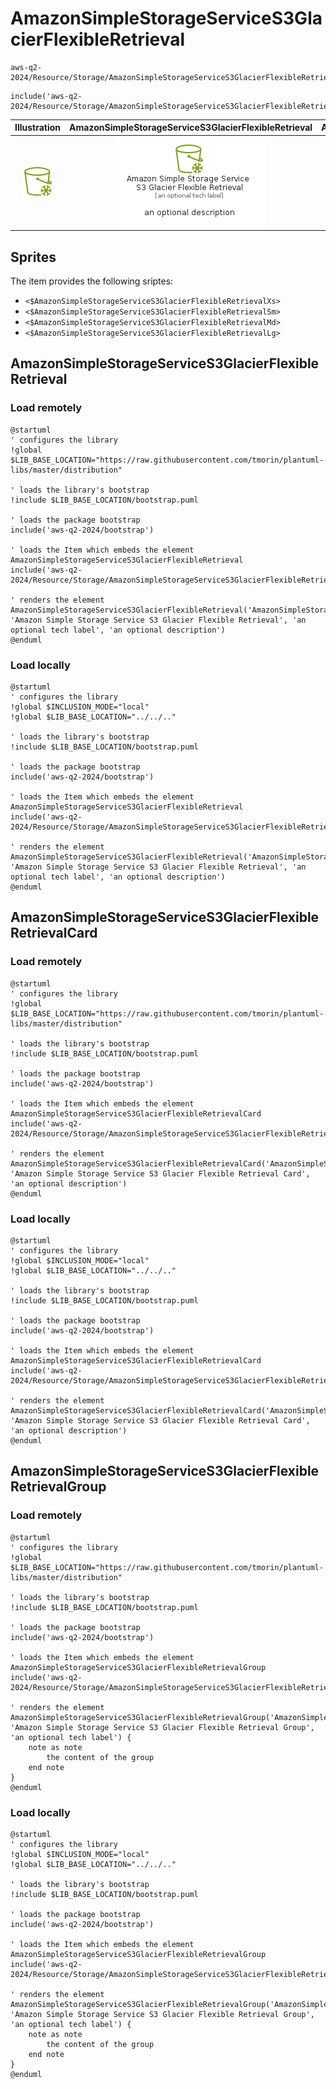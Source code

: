 # AmazonSimpleStorageServiceS3GlacierFlexibleRetrieval


```text
aws-q2-2024/Resource/Storage/AmazonSimpleStorageServiceS3GlacierFlexibleRetrieval
```

```text
include('aws-q2-2024/Resource/Storage/AmazonSimpleStorageServiceS3GlacierFlexibleRetrieval')
```



| Illustration | AmazonSimpleStorageServiceS3GlacierFlexibleRetrieval | AmazonSimpleStorageServiceS3GlacierFlexibleRetrievalCard | AmazonSimpleStorageServiceS3GlacierFlexibleRetrievalGroup |
| :---: | :---: | :---: | :---: |
| ![illustration for Illustration](../../../aws-q2-2024/Resource/Storage/AmazonSimpleStorageServiceS3GlacierFlexibleRetrieval.png) | ![illustration for AmazonSimpleStorageServiceS3GlacierFlexibleRetrieval](../../../aws-q2-2024/Resource/Storage/AmazonSimpleStorageServiceS3GlacierFlexibleRetrieval.Local.png) | ![illustration for AmazonSimpleStorageServiceS3GlacierFlexibleRetrievalCard](../../../aws-q2-2024/Resource/Storage/AmazonSimpleStorageServiceS3GlacierFlexibleRetrievalCard.Local.png) | ![illustration for AmazonSimpleStorageServiceS3GlacierFlexibleRetrievalGroup](../../../aws-q2-2024/Resource/Storage/AmazonSimpleStorageServiceS3GlacierFlexibleRetrievalGroup.Local.png) |



## Sprites
The item provides the following sriptes:

- `<$AmazonSimpleStorageServiceS3GlacierFlexibleRetrievalXs>`
- `<$AmazonSimpleStorageServiceS3GlacierFlexibleRetrievalSm>`
- `<$AmazonSimpleStorageServiceS3GlacierFlexibleRetrievalMd>`
- `<$AmazonSimpleStorageServiceS3GlacierFlexibleRetrievalLg>`





## AmazonSimpleStorageServiceS3GlacierFlexibleRetrieval

### Load remotely
```plantuml
@startuml
' configures the library
!global $LIB_BASE_LOCATION="https://raw.githubusercontent.com/tmorin/plantuml-libs/master/distribution"

' loads the library's bootstrap
!include $LIB_BASE_LOCATION/bootstrap.puml

' loads the package bootstrap
include('aws-q2-2024/bootstrap')

' loads the Item which embeds the element AmazonSimpleStorageServiceS3GlacierFlexibleRetrieval
include('aws-q2-2024/Resource/Storage/AmazonSimpleStorageServiceS3GlacierFlexibleRetrieval')

' renders the element
AmazonSimpleStorageServiceS3GlacierFlexibleRetrieval('AmazonSimpleStorageServiceS3GlacierFlexibleRetrieval', 'Amazon Simple Storage Service S3 Glacier Flexible Retrieval', 'an optional tech label', 'an optional description')
@enduml
```

### Load locally
```plantuml
@startuml
' configures the library
!global $INCLUSION_MODE="local"
!global $LIB_BASE_LOCATION="../../.."

' loads the library's bootstrap
!include $LIB_BASE_LOCATION/bootstrap.puml

' loads the package bootstrap
include('aws-q2-2024/bootstrap')

' loads the Item which embeds the element AmazonSimpleStorageServiceS3GlacierFlexibleRetrieval
include('aws-q2-2024/Resource/Storage/AmazonSimpleStorageServiceS3GlacierFlexibleRetrieval')

' renders the element
AmazonSimpleStorageServiceS3GlacierFlexibleRetrieval('AmazonSimpleStorageServiceS3GlacierFlexibleRetrieval', 'Amazon Simple Storage Service S3 Glacier Flexible Retrieval', 'an optional tech label', 'an optional description')
@enduml
```

## AmazonSimpleStorageServiceS3GlacierFlexibleRetrievalCard

### Load remotely
```plantuml
@startuml
' configures the library
!global $LIB_BASE_LOCATION="https://raw.githubusercontent.com/tmorin/plantuml-libs/master/distribution"

' loads the library's bootstrap
!include $LIB_BASE_LOCATION/bootstrap.puml

' loads the package bootstrap
include('aws-q2-2024/bootstrap')

' loads the Item which embeds the element AmazonSimpleStorageServiceS3GlacierFlexibleRetrievalCard
include('aws-q2-2024/Resource/Storage/AmazonSimpleStorageServiceS3GlacierFlexibleRetrieval')

' renders the element
AmazonSimpleStorageServiceS3GlacierFlexibleRetrievalCard('AmazonSimpleStorageServiceS3GlacierFlexibleRetrievalCard', 'Amazon Simple Storage Service S3 Glacier Flexible Retrieval Card', 'an optional description')
@enduml
```

### Load locally
```plantuml
@startuml
' configures the library
!global $INCLUSION_MODE="local"
!global $LIB_BASE_LOCATION="../../.."

' loads the library's bootstrap
!include $LIB_BASE_LOCATION/bootstrap.puml

' loads the package bootstrap
include('aws-q2-2024/bootstrap')

' loads the Item which embeds the element AmazonSimpleStorageServiceS3GlacierFlexibleRetrievalCard
include('aws-q2-2024/Resource/Storage/AmazonSimpleStorageServiceS3GlacierFlexibleRetrieval')

' renders the element
AmazonSimpleStorageServiceS3GlacierFlexibleRetrievalCard('AmazonSimpleStorageServiceS3GlacierFlexibleRetrievalCard', 'Amazon Simple Storage Service S3 Glacier Flexible Retrieval Card', 'an optional description')
@enduml
```

## AmazonSimpleStorageServiceS3GlacierFlexibleRetrievalGroup

### Load remotely
```plantuml
@startuml
' configures the library
!global $LIB_BASE_LOCATION="https://raw.githubusercontent.com/tmorin/plantuml-libs/master/distribution"

' loads the library's bootstrap
!include $LIB_BASE_LOCATION/bootstrap.puml

' loads the package bootstrap
include('aws-q2-2024/bootstrap')

' loads the Item which embeds the element AmazonSimpleStorageServiceS3GlacierFlexibleRetrievalGroup
include('aws-q2-2024/Resource/Storage/AmazonSimpleStorageServiceS3GlacierFlexibleRetrieval')

' renders the element
AmazonSimpleStorageServiceS3GlacierFlexibleRetrievalGroup('AmazonSimpleStorageServiceS3GlacierFlexibleRetrievalGroup', 'Amazon Simple Storage Service S3 Glacier Flexible Retrieval Group', 'an optional tech label') {
    note as note
        the content of the group
    end note
}
@enduml
```

### Load locally
```plantuml
@startuml
' configures the library
!global $INCLUSION_MODE="local"
!global $LIB_BASE_LOCATION="../../.."

' loads the library's bootstrap
!include $LIB_BASE_LOCATION/bootstrap.puml

' loads the package bootstrap
include('aws-q2-2024/bootstrap')

' loads the Item which embeds the element AmazonSimpleStorageServiceS3GlacierFlexibleRetrievalGroup
include('aws-q2-2024/Resource/Storage/AmazonSimpleStorageServiceS3GlacierFlexibleRetrieval')

' renders the element
AmazonSimpleStorageServiceS3GlacierFlexibleRetrievalGroup('AmazonSimpleStorageServiceS3GlacierFlexibleRetrievalGroup', 'Amazon Simple Storage Service S3 Glacier Flexible Retrieval Group', 'an optional tech label') {
    note as note
        the content of the group
    end note
}
@enduml
```

